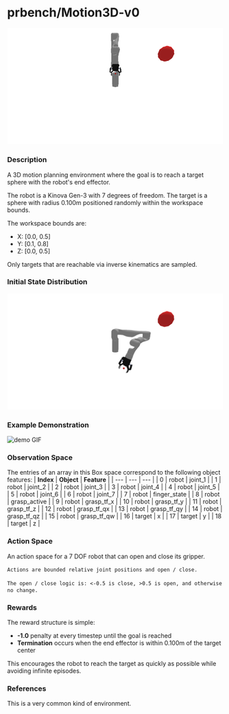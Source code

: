 # prbench/Motion3D-v0
![random action GIF](assets/random_action_gifs/Motion3D.gif)

### Description
A 3D motion planning environment where the goal is to reach a target sphere with the robot's end effector.

The robot is a Kinova Gen-3 with 7 degrees of freedom. The target is a sphere with radius 0.100m positioned randomly within the workspace bounds.

The workspace bounds are:
- X: [0.0, 0.5]
- Y: [0.1, 0.8]
- Z: [0.0, 0.5]

Only targets that are reachable via inverse kinematics are sampled.

### Initial State Distribution
![initial state GIF](assets/initial_state_gifs/Motion3D.gif)

### Example Demonstration
![demo GIF](assets/demo_gifs/Motion3D.gif)

### Observation Space
The entries of an array in this Box space correspond to the following object features:
| **Index** | **Object** | **Feature** |
| --- | --- | --- |
| 0 | robot | joint_1 |
| 1 | robot | joint_2 |
| 2 | robot | joint_3 |
| 3 | robot | joint_4 |
| 4 | robot | joint_5 |
| 5 | robot | joint_6 |
| 6 | robot | joint_7 |
| 7 | robot | finger_state |
| 8 | robot | grasp_active |
| 9 | robot | grasp_tf_x |
| 10 | robot | grasp_tf_y |
| 11 | robot | grasp_tf_z |
| 12 | robot | grasp_tf_qx |
| 13 | robot | grasp_tf_qy |
| 14 | robot | grasp_tf_qz |
| 15 | robot | grasp_tf_qw |
| 16 | target | x |
| 17 | target | y |
| 18 | target | z |


### Action Space
An action space for a 7 DOF robot that can open and close its gripper.

    Actions are bounded relative joint positions and open / close.

    The open / close logic is: <-0.5 is close, >0.5 is open, and otherwise no change.


### Rewards
The reward structure is simple:
- **-1.0** penalty at every timestep until the goal is reached
- **Termination** occurs when the end effector is within 0.100m of the target center

This encourages the robot to reach the target as quickly as possible while avoiding infinite episodes.


### References
This is a very common kind of environment.

